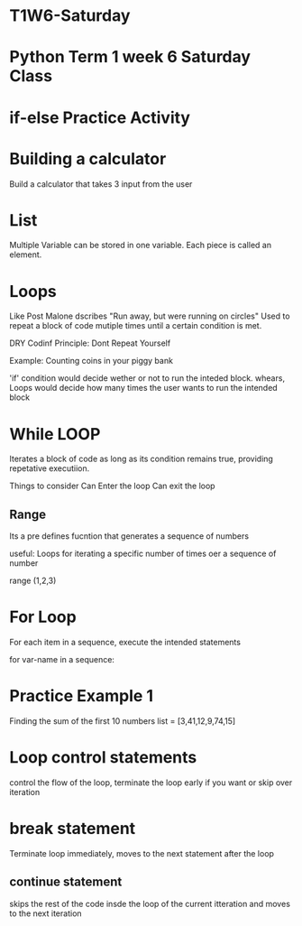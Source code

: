 # T1W6-Saturday


# Python Term 1 week 6 Saturday Class

#  if-else Practice Activity

# Building a calculator
Build a calculator that takes 3 input from the user

# List
Multiple Variable can be stored in one variable. Each piece is called an element.

# Loops

Like Post Malone dscribes "Run away, but were running on circles"
Used to repeat a block of code mutiple times until a certain condition is met.

DRY Codinf Principle: Dont Repeat Yourself

Example: Counting coins in your piggy bank

'if' condition  would decide wether or not to run the inteded block. whears,
Loops would decide how many times the user wants to run the intended block

# While LOOP
Iterates a block of code as long as its condition remains true,
providing repetative executiion.

Things to consider
    Can Enter the loop 
    Can exit the loop

## Range
Its a pre defines fucntion that generates a sequence of numbers

useful: Loops for iterating a specific number of times oer a sequence of number

range (1,2,3)

# For Loop
For each item in a sequence, execute the intended statements

for var-name in a sequence:

# Practice Example 1
Finding the sum of the first 10 numbers
list = [3,41,12,9,74,15]

# Loop control statements
control the flow of the loop, terminate the loop early if you want or skip over iteration

# break statement
Terminate loop immediately, moves to the next statement after the loop
## continue statement
skips the rest of the code insde the loop of the current itteration and moves to  the next iteration


